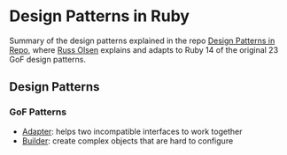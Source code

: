 # Design Patterns in Ruby

Summary of the design patterns explained in the repo [Design Patterns in Repo](http://designpatternsinruby.com/), where [Russ Olsen](http://russolsen.com/) explains and adapts to Ruby 14 of the original 23 GoF design patterns. 

## Design Patterns 

### GoF Patterns

* [Adapter](): helps two incompatible interfaces to work together
*  [Builder](): create complex objects that are hard to configure
